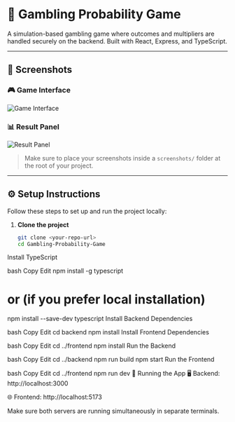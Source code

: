 # 🎰 Gambling Probability Game

A simulation-based gambling game where outcomes and multipliers are handled securely on the backend. Built with React, Express, and TypeScript.

---

## 📸 Screenshots

### 🎮 Game Interface
![Game Interface](screenshots/image1)


### 📊 Result Panel
![Result Panel](screenshots/result-panel.png)

> Make sure to place your screenshots inside a `screenshots/` folder at the root of your project.

---

## ⚙️ Setup Instructions

Follow these steps to set up and run the project locally:

1. **Clone the project**
   ```bash
   git clone <your-repo-url>
   cd Gambling-Probability-Game
Install TypeScript

bash
Copy
Edit
npm install -g typescript
# or (if you prefer local installation)
npm install --save-dev typescript
Install Backend Dependencies

bash
Copy
Edit
cd backend
npm install
Install Frontend Dependencies

bash
Copy
Edit
cd ../frontend
npm install
Run the Backend

bash
Copy
Edit
cd ../backend
npm run build
npm start
Run the Frontend

bash
Copy
Edit
cd ../frontend
npm run dev
🚀 Running the App
🖥️ Backend: http://localhost:3000

🌐 Frontend: http://localhost:5173

Make sure both servers are running simultaneously in separate terminals.
